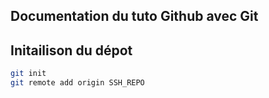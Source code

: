 ## Documentation du tuto Github avec Git

## Initailison du dépot

```bash
git init
git remote add origin SSH_REPO
```
